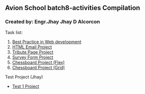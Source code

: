 ## Avion School batch8-activities Compilation

### Created by: Engr.Jhay Jhay D Alcorcon

Task list:

1. [Best Practice in Web development](/Lecture1/index.html)
2. [HTML Email Project](/Lecture2/index.html)
3. [Tribute Page Project](/Lecture2.1/index.html)
4. [Survey Form Project](/Lecture3/index.html)
5. [Chessboard Project (Flex)](/Lecture4/index.html)
6. [Chessboard Project (Grid)](/Lecture5/index.html)



Test Project (Jhay)
* [Test 1 Project](https://jjhay-bot.github.io/Jhay-test/test1)
